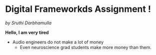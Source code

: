 # Digital Frameworkds Assignment !

_by Sruthi Darbhamulla_

__Hello, I am very tired__
* Audio engineers do not make a lot of money
    * Even neuroscience grad students make more money than them. 
